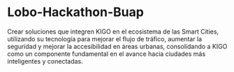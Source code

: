 # Lobo-Hackathon-Buap
Crear soluciones que integren KIGO en el ecosistema de las Smart Cities, utilizando su tecnología para mejorar el flujo de tráfico, aumentar la seguridad y mejorar la accesibilidad en áreas urbanas, consolidando a KIGO como un componente fundamental en el avance hacia ciudades más inteligentes y conectadas.
